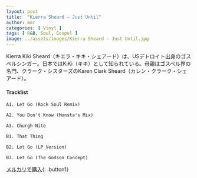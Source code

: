 ```yaml
---
layout: post
title:  "Kierra Sheard – Just Until"
author: mmr
categories: [ Vinyl ]
tags: [ R&B, Soul, Gospel ]
image: ../assets/images/Kierra Sheard – Just Until.jpg
---
```


Kierra Kiki Sheard（キエラ・キキ・シェアード）は、USデトロイト出身のゴスペルシンガー。日本ではKiKi（キキ）として知られている。母親はゴスペル界の名門、クラーク・シスターズのKaren Clark Sheard（カレン・クラーク・シェアード）。

#### Tracklist
```md
A1. Let Go (Rock Soul Remix)

A2. You Don't Know (Monsta's Mix)

A3. Churgh Nite

B1. That Thing

B2. Let Go (LP Version)

B3. Let Go (The Godson Concept)
```

[メルカリで購入](https://jp.mercari.com/item/m74116877219){: .button1}

